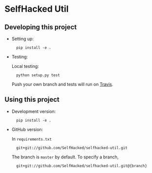 # SelfHacked Util

## Developing this project

* Setting up:

        pip install -e .

* Testing:

    Local testing:

        python setup.py test

    Push your own branch and tests will run on [Travis](https://travis-ci.com/).

## Using this project

* Development version:

        pip install -e .

* GitHub version:

    In `requirements.txt`

        git+git://github.com/SelfHacked/selfhacked-util.git

    The branch is `master` by default.
    To specify a branch,

        git+git://github.com/SelfHacked/selfhacked-util.git@{branch}
